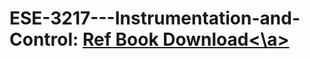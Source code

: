 # ESE-3217---Instrumentation-and-Control: <a href="https://library.lol/main/4C5FCC6C9BD54BDB649CE7B93E72D50D">Ref Book Download<\a>
